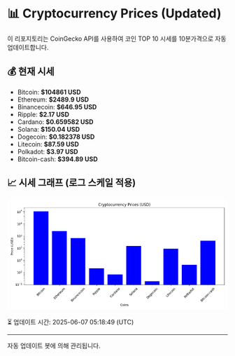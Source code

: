 
# 📊 Cryptocurrency Prices (Updated)

이 리포지토리는 CoinGecko API를 사용하여 코인 TOP 10 시세를 10분가격으로 자동 업데이트합니다.

## 💰 현재 시세
- Bitcoin: **$104861 USD**
- Ethereum: **$2489.9 USD**
- Binancecoin: **$646.95 USD**
- Ripple: **$2.17 USD**
- Cardano: **$0.659582 USD**
- Solana: **$150.04 USD**
- Dogecoin: **$0.182378 USD**
- Litecoin: **$87.59 USD**
- Polkadot: **$3.97 USD**
- Bitcoin-cash: **$394.89 USD**

## 📈 시세 그래프 (로그 스케일 적용)
![Crypto Prices](crypto_prices.png)

⏳ 업데이트 시간: 2025-06-07 05:18:49 (UTC)

---
자동 업데이트 봇에 의해 관리됩니다.
